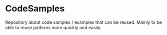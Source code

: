 # CodeSamples
Repository about code samples / examples that can be reused. Mainly to be able to reuse patterns more quickly and easily.
